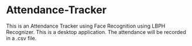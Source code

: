 # Attendance-Tracker
This is an Attendance Tracker using Face Recognition using LBPH Recognizer. This is a desktop application. The attendance will be recorded in a .csv file.
